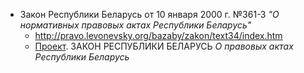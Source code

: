 * Закон Республики Беларусь от 10 января 2000 г. №361-З _"О нормативных правовых актах Республики Беларусь"_
  * http://pravo.levonevsky.org/bazaby/zakon/text34/index.htm
  * [Проект](http://www.pravo.by/main.aspx?guid=3941&p0=2012001001). ЗАКОН РЕСПУБЛИКИ БЕЛАРУСЬ _О правовых актах Республики Беларусь_
